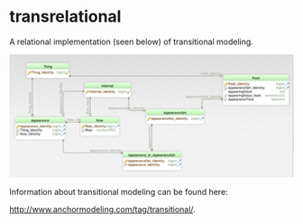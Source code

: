 # transrelational
A relational implementation (seen below) of transitional modeling. 

![Relational Implementation](Transrelational.png)

Information about transitional modeling can be found here: 

http://www.anchormodeling.com/tag/transitional/.
